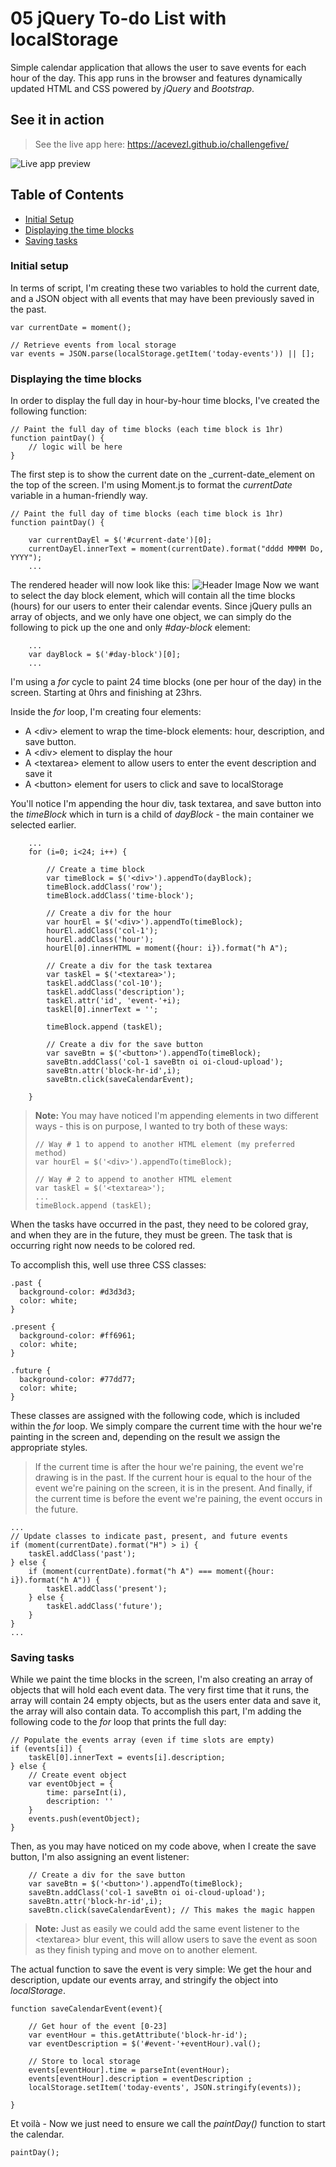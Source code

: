 # 05 jQuery To-do List with localStorage
Simple calendar application that allows the user to save events for each hour of the day. This app runs in the browser and features dynamically updated HTML and CSS powered by *jQuery* and *Bootstrap*.

## See it in action

> See the live app here: https://acevezl.github.io/challengefive/

![Live app preview](./assets/images/challenge-five.gif)

## Table of Contents
* [Initial Setup](#Initial-setup)
* [Displaying the time blocks](#Displaying-the-time-blocks)
* [Saving tasks](#Saving-tasks)

### Initial setup

In terms of script, I'm creating these two variables to hold the current date, and a JSON object with all events that may have been previously saved in the past.
```
var currentDate = moment();

// Retrieve events from local storage
var events = JSON.parse(localStorage.getItem('today-events')) || [];
```

### Displaying the time blocks

In order to display the full day in hour-by-hour time blocks, I've created the following function:

```
// Paint the full day of time blocks (each time block is 1hr)
function paintDay() {
    // logic will be here
}
```
The first step is to show the current date on the _current-date_element on the top of the screen. I'm using Moment.js to format the _currentDate_ variable in a human-friendly way.

```
// Paint the full day of time blocks (each time block is 1hr)
function paintDay() {
    
    var currentDayEl = $('#current-date')[0];
    currentDayEl.innerText = moment(currentDate).format("dddd MMMM Do, YYYY");
    ...
```
The rendered header will now look like this:
![Header Image](./assets/images/Work_Day_Scheduler.png)
Now we want to select the day block element, which will contain all the time blocks (hours) for our users to enter their calendar events. Since jQuery pulls an array of objects, and we only have one object, we can simply do the following to pick up the one and only *#day-block* element:
```
    ...
    var dayBlock = $('#day-block')[0];
    ...
```
I'm using a *for* cycle to paint 24 time blocks (one per hour of the day) in the screen. Starting at 0hrs and finishing at 23hrs.

Inside the *for* loop, I'm creating four elements:
* A &lt;div&gt; element to wrap the time-block elements: hour, description, and save button.
* A &lt;div&gt; element to display the hour
* A &lt;textarea&gt; element to allow users to enter the event description and save it
* A &lt;button&gt; element for users to click and save to localStorage

You'll notice I'm appending the hour div, task textarea, and save button into the _timeBlock_ which in turn is a child of _dayBlock_ - the main container we selected earlier.

```
    ...
    for (i=0; i<24; i++) {
        
        // Create a time block
        var timeBlock = $('<div>').appendTo(dayBlock);
        timeBlock.addClass('row');
        timeBlock.addClass('time-block');
        
        // Create a div for the hour
        var hourEl = $('<div>').appendTo(timeBlock);
        hourEl.addClass('col-1');
        hourEl.addClass('hour');
        hourEl[0].innerHTML = moment({hour: i}).format("h A");

        // Create a div for the task textarea
        var taskEl = $('<textarea>');
        taskEl.addClass('col-10');
        taskEl.addClass('description');
        taskEl.attr('id', 'event-'+i);
        taskEl[0].innerText = '';

        timeBlock.append (taskEl);

        // Create a div for the save button
        var saveBtn = $('<button>').appendTo(timeBlock);
        saveBtn.addClass('col-1 saveBtn oi oi-cloud-upload');
        saveBtn.attr('block-hr-id',i);
        saveBtn.click(saveCalendarEvent);
        
    }

```
> **Note:** You may have noticed I'm appending elements in two different ways - this is on purpose, I wanted to try both of these ways:
>``` 
> // Way # 1 to append to another HTML element (my preferred method)
> var hourEl = $('<div>').appendTo(timeBlock);
>
> // Way # 2 to append to another HTML element
> var taskEl = $('<textarea>');
> ...
> timeBlock.append (taskEl);
>```

When the tasks have occurred in the past, they need to be colored gray, and when they are in the future, they must be green. The task that is occurring right now needs to be colored red.

To accomplish this, well use three CSS classes:

```
.past {
  background-color: #d3d3d3;
  color: white;
}

.present {
  background-color: #ff6961;
  color: white;
}

.future {
  background-color: #77dd77;
  color: white;
}
```
These classes are assigned with the following code, which is included within the *for* loop. We simply compare the current time with the hour we're painting in the screen and, depending on the result we assign the appropriate styles. 
> If the current time is after the hour we're paining, the event we're drawing is in the past. If the current hour is equal to the hour of the event we're paining on the screen, it is in the present. And finally, if the current time is before the event we're paining, the event occurs in the future.
```
...
// Update classes to indicate past, present, and future events
if (moment(currentDate).format("H") > i) {
    taskEl.addClass('past');
} else {
    if (moment(currentDate).format("h A") === moment({hour: i}).format("h A")) {
        taskEl.addClass('present');
    } else {
        taskEl.addClass('future');
    }
}
...
```

### Saving tasks
While we paint the time blocks in the screen, I'm also creating an array of objects that will hold each event data. The very first time that it runs, the array will contain 24 empty objects, but as the users enter data and save it, the array will also contain data. To accomplish this part, I'm adding the following code to the *for* loop that prints the full day:
```
// Populate the events array (even if time slots are empty)
if (events[i]) {
    taskEl[0].innerText = events[i].description;
} else {
    // Create event object
    var eventObject = {
        time: parseInt(i),
        description: ''
    }
    events.push(eventObject);
}
```

Then, as you may have noticed on my code above, when I create the save button, I'm also assigning an event listener:

```
    // Create a div for the save button
    var saveBtn = $('<button>').appendTo(timeBlock);
    saveBtn.addClass('col-1 saveBtn oi oi-cloud-upload');
    saveBtn.attr('block-hr-id',i);
    saveBtn.click(saveCalendarEvent); // This makes the magic happen
```
> **Note:** Just as easily we could add the same event listener to the &lt;textarea&gt; blur event, this will allow users to save the event as soon as they finish typing and move on to another element.

The actual function to save the event is very simple: We get the hour and description, update our events array, and stringify the object into *localStorage*.

```
function saveCalendarEvent(event){
    
    // Get hour of the event [0-23]
    var eventHour = this.getAttribute('block-hr-id');
    var eventDescription = $('#event-'+eventHour).val();

    // Store to local storage
    events[eventHour].time = parseInt(eventHour);
    events[eventHour].description = eventDescription ;
    localStorage.setItem('today-events', JSON.stringify(events));

}
```
Et voilà - Now we just need to ensure we call the *paintDay()* function to start the calendar.
```
paintDay();
```